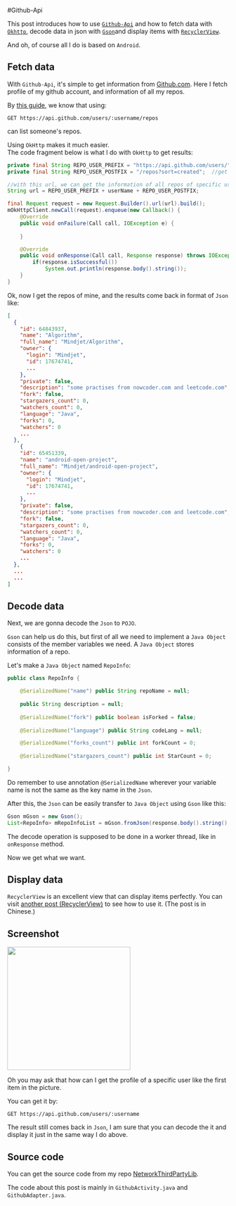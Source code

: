 #Github-Api

This post introduces how to use [`Github-Api`](https://developer.github.com/v3/) and how to fetch data with [`Okhttp`](https://github.com/square/okhttp), decode data in json with [`Gson`](https://github.com/google/gson)and display items with [`RecyclerView`](https://developer.android.com/reference/android/support/v7/widget/RecyclerView.html).

And oh, of course all I do is based on `Android`.

## Fetch data
With `Github-Api`, it's simple to get information from [Github.com](https://github.com). Here I fetch profile of my github account, and information of all my repos.  

By [this guide](https://developer.github.com/v3/repos/#list-user-repositories), we know that using:

 ```
GET https://api.github.com/users/:username/repos
 ``` 
can list someone's repos. 
 
Using `OkHttp` makes it much easier.  
The code fragment below is what I do with `OkHttp` to get results:
 
```Java
private final String REPO_USER_PREFIX = "https://api.github.com/users/";
private final String REPO_USER_POSTFIX = "/repos?sort=created";  //get the repos sorted by created date

//with this url, we can get the information of all repos of specific user.
String url = REPO_USER_PREFIX + userName + REPO_USER_POSTFIX;

final Request request = new Request.Builder().url(url).build();
mOkHttpClient.newCall(request).enqueue(new Callback() {
	@Override
	public void onFailure(Call call, IOException e) {
	
	}

	@Override
	public void onResponse(Call call, Response response) throws IOException {
		if(response.isSuccessful())
			System.out.println(response.body().string());
	}
}
```
 
 Ok, now I get the repos of mine, and the results come back in format of `Json` like:
 
```Json
[
  {
    "id": 64843937,
    "name": "Algorithm",
    "full_name": "Mindjet/Algorithm",
    "owner": {
      "login": "Mindjet",
      "id": 17674741,
      ...
    },
    "private": false,
    "description": "some practises from nowcoder.com and leetcode.com",
    "fork": false,
    "stargazers_count": 0,
    "watchers_count": 0,
    "language": "Java",
    "forks": 0,
    "watchers": 0
    ...
  },
    {
    "id": 65451339,
    "name": "android-open-project",
    "full_name": "Mindjet/android-open-project",
    "owner": {
      "login": "Mindjet",
      "id": 17674741,
      ...
    },
    "private": false,
    "description": "some practises from nowcoder.com and leetcode.com",
    "fork": false,
    "stargazers_count": 0,
    "watchers_count": 0,
    "language": "Java",
    "forks": 0,
    "watchers": 0
    ...
  },
  ...
  ...
]
```


## Decode data
Next, we are gonna decode the `Json` to `POJO`.

`Gson` can help us do this, but first of all we need to implement a `Java Object` consists of the member variables we need. A `Java Object` stores information of a repo.

Let's make a `Java Object` named `RepoInfo`:

```Java
public class RepoInfo {

    @SerializedName("name") public String repoName = null;
    
    public String description = null;
    
    @SerializedName("fork") public boolean isForked = false;
    
    @SerializedName("language") public String codeLang = null;

    @SerializedName("forks_count") public int forkCount = 0;
    
    @SerializedName("stargazers_count") public int StarCount = 0;

}
```

Do remember to use annotation `@SerializedName` wherever your variable name is not the same as the key name in the `Json`.

After this, the `Json` can be easily transfer to `Java Object` using `Gson` like this:

```Java
Gson mGson = new Gson();
List<RepoInfo> mRepoInfoList = mGson.fromJson(response.body().string(), new TypeToken<List<RepoInfo>>() {}.getType());
```
The decode operation is supposed to be done in a worker thread, like in `onResponse` method.

Now we get what we want.

## Display data
`RecyclerView` is an excellent view that can display items perfectly. You can visit [another post (RecyclerView)](https://github.com/Mindjet/Way2Android/blob/master/recycler-view-1.md) to see how to use it. (The post is in Chinese.)


## Screenshot

<img src="../screenshots/github-api.png" width="280"/>

Oh you may ask that how can I get the profile of a specific user like the first item in the picture.

You can get it by:

```
GET https://api.github.com/users/:username
```

The result still comes back in `Json`, I am sure that you can decode the it and display it just in the same way I do above.

## Source code
You can get the source code from my repo [NetworkThirdPartyLib](https://github.com/Mindjet/NetworkThirdPartyLib).

The code about this post is mainly in `GithubActivity.java` and `GithubAdapter.java`.

